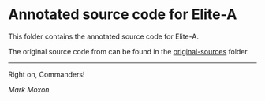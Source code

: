 # Annotated source code for Elite-A

This folder contains the annotated source code for Elite-A.

The original source code from can be found in the [original-sources](original-sources) folder.

---

Right on, Commanders!

_Mark Moxon_